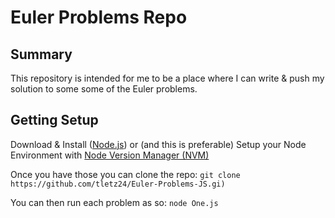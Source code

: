 # Euler Problems Repo
## Summary
This repository is intended for me to be a place where I can write & push my solution to some some of the Euler problems.

## Getting Setup
Download & Install ([Node.js](https://nodejs.org/en/)) or (and this is preferable) Setup your Node Environment with [Node Version Manager (NVM)](https://github.com/creationix/nvm)

Once you have those you can clone the repo:
`git clone https://github.com/tletz24/Euler-Problems-JS.gi)`

You can then run each problem as so:
`node One.js`